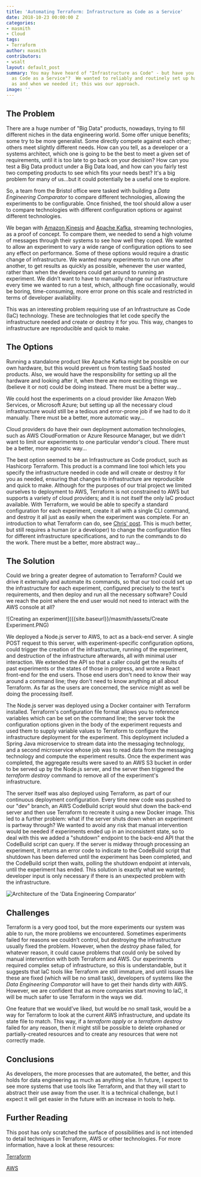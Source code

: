 ```yaml
---
title: 'Automating Terraform: Infrastructure as Code as a Service'
date: 2018-10-23 00:00:00 Z
categories:
- masmith
- Cloud
tags:
- Terraform
author: masmith
contributors:
- wsalt
layout: default_post
summary: You may have heard of "Infrastructure as Code" - but have you heard of "Infrastructure
  as Code as a Service"?  We wanted to reliably and routinely set up hardware on demand
  as and when we needed it; this was our approach.
image: ''
---
```


## The Problem
There are a huge number of "Big Data" products, nowadays, trying to fill different niches in the data engineering world. Some offer unique benefits; some try to be more generalist. Some directly compete against each other; others meet slightly different needs. How can you tell, as a developer or a systems architect, which one is going to be the best to meet a given set of requirements, until it is too late to go back on your decision?  How can you test a Big Data product under a Big Data load, and how can you fairly test two competing products to see which fits your needs best? It's a big problem for many of us...but it could potentially be a useful one to explore.

So, a team from the Bristol office were tasked with building a _Data Engineering Comparator_ to compare different technologies, allowing the experiments to be configurable. Once finished, the tool should allow a user to compare technologies with different configuration options or against different technologies.

We began with [Amazon Kinesis](https://aws.amazon.com/kinesis/) and [Apache Kafka](https://kafka.apache.org/), streaming technologies, as a proof of concept. To compare them, we needed to send a high volume of messages through their systems to see how well they coped. We wanted to allow an experiment to vary a wide range of configuration options to see any effect on performance. Some of these options would require a drastic change of infrastructure. We wanted many experiments to run one after another, to get results as quickly as possible, whenever the user wanted, rather than when the developers could get around to running an experiment. We didn’t want to have to manually change our infrastructure every time we wanted to run a test, which, although fine occasionally, would be boring, time-consuming, more error prone on this scale and restricted in terms of developer availability.

This was an interesting problem requiring use of an Infrastructure as Code (IaC) technology. These are technologies that let code specify the infrastructure needed and create or destroy it for you. This way, changes to infrastructure are reproducible and quick to make.

## The Options

Running a standalone product like Apache Kafka might be possible on our own hardware, but this would prevent us from testing SaaS hosted products. Also, we would have the responsibility for setting up all the hardware and looking after it, when there are more exciting things we (believe it or not) could be doing instead. There must be a better way...

We could host the experiments on a cloud provider like Amazon Web Services, or Microsoft Azure; but setting up all the necessary cloud infrastructure would still be a tedious and error-prone job if we had to do it manually. There must be a better, more automatic way...

Cloud providers do have their own deployment automation technologies, such as AWS CloudFormation or Azure Resource Manager, but we didn't want to limit our experiments to one particular vendor's cloud. There must be a better, more agnostic way...

The best option seemed to be an Infrastructure as Code product, such as Hashicorp Terraform. This product is a command line tool which lets you specify the infrastructure needed in code and will create or destroy it for you as needed, ensuring that changes to infrastructure are reproducible and quick to make. Although for the purposes of our trial project we limited ourselves to deployment to AWS, Terraform is not constrained to AWS but supports a variety of cloud providers; and it is not itself the only IaC product available. With Terraform, we would be able to specify a standard configuration for each experiment, create it all with a single CLI command, and destroy it all just as easily when the experiment was complete.  For an introduction to what Terraform can do, see [Chris' post](https://blog.scottlogic.com/2018/10/08/infrastructure-as-code-getting-started-with-terraform.html). This is much better, but still requires a human (or a developer) to change the configuration files for different infrastructure specifications, and to run the commands to do the work. There must be a better, more abstract way...

## The Solution

Could we bring a greater degree of automation to Terraform? Could we drive it externally and automate its commands, so that our tool could set up the infrastructure for each experiment, configured precisely to the test's requirements, and then deploy and run all the necessary software? Could we reach the point where the end user would not need to interact with the AWS console at all?

![Creating an experiment]({{site.baseurl}}/masmith/assets/Create Experiment.PNG)

We deployed a Node.js server to AWS, to act as a back-end server. A single POST request to this server, with experiment-specific configuration options, could trigger the creation of the infrastructure, running of the experiment, and destruction of the infrastructure afterwards, all with minimal user interaction.  We extended the API so that a caller could get the results of past experiments or the states of those in progress, and wrote a React front-end for the end users. Those end users don't need to know their way around a command line; they don't need to know anything at all about Terraform. As far as the users are concerned, the service might as well be doing the processing itself.

The Node.js server was deployed using a Docker container with Terraform installed. Terraform's configuration file format allows you to reference variables which can be set on the command line; the server took the configuration options given in the body of the experiment requests and used them to supply variable values to Terraform to configure the infrastructure deployment for the experiment. This deployment included a Spring Java microservice to stream data into the messaging technology, and a second microservice whose job was to read data from the messaging technology and compute the experiment results. Once the experiment was completed, the aggregate results were saved to an AWS S3 bucket in order to be served up by the Node.js server, and the server then triggered the _terraform destroy_ command to remove all of the experiment's infrastructure.

The server itself was also deployed using Terraform, as part of our continuous deployment configuration. Every time new code was pushed to our "dev" branch, an AWS CodeBuild script would shut down the back-end server and then use Terraform to recreate it using a new Docker image. This led to a further problem: what if the server shuts down when an experiment is partway through? We wanted to avoid any risk that manual intervention would be needed if experiments ended up in an inconsistent state, so to deal with this we added a "shutdown" endpoint to the back-end API that the CodeBuild script can query. If the server is midway through processing an experiment, it returns an error code to indicate to the CodeBuild script that shutdown has been deferred until the experiment has been completed, and the CodeBuild script then waits, polling the shutdown endpoint at intervals, until the experiment has ended. This solution is exactly what we wanted; developer input is only necessary if there is an unexpected problem with the infrastructure.

![Architecture of the 'Data Engineering Comparator']({{site.baseurl}}/masmith/assets/data_engineering_comparator.PNG)
  
## Challenges
Terraform is a very good tool, but the more experiments our system was able to run, the more problems we encountered. Sometimes experiments failed for reasons we couldn’t control, but destroying the infrastructure usually fixed the problem. However, when the _destroy_ phase failed, for whatever reason, it could cause problems that could only be solved by manual intervention with both Terraform and AWS. Our experiments required complex setup of infrastructure, so this is understandable, but it suggests that IaC tools like Terraform are still immature, and until issues like these are fixed (which will be no small task), developers of systems like the _Data Engineering Comparator_ will have to get their hands dirty with AWS. However, we are confident that as more companies start moving to IaC, it will be much safer to use Terraform in the ways we did.

One feature that we would’ve liked, but would be no small task, would be a way for Terraform to look at the current AWS infrastructure, and update its state file to match. This way, if a _terraform apply_ or a _terraform destroy_ failed for any reason, then it might still be possible to delete orphaned or partially-created resources and to create any resources that were not correctly made.

## Conclusions
As developers, the more processes that are automated, the better, and this holds for data engineering as much as anything else. In future, I expect to see more systems that use tools like Terraform, and that they will start to abstract their use away from the user. It is a technical challenge, but I expect it will get easier in the future with an increase in tools to help.

## Further Reading
This post has only scratched the surface of possibilities and is not intended to detail techniques in Terraform, AWS or other technologies. For more information, have a look at these resources:

[Terraform](https://www.terraform.io/)

[AWS](https://aws.amazon.com/getting-started/)


